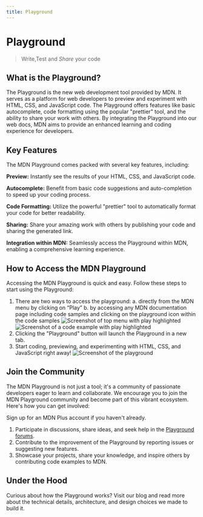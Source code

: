 ```yaml
---
title: Playground
---
```


# Playground

> Write,Test and _Share_ your code

## What is the Playground?

The Playground is the new web development tool provided by MDN. It serves as a
platform for web developers to preview and experiment with HTML, CSS, and
JavaScript code. The Playground offers features like basic autocomplete, code
formatting using the popular "prettier" tool, and the ability to share your work
with others. By integrating the Playground into our web docs, MDN aims to
provide an enhanced learning and coding experience for developers.

## Key Features

The MDN Playground comes packed with several key features, including:

**Preview:** Instantly see the results of your HTML, CSS, and JavaScript code.

**Autocomplete:** Benefit from basic code suggestions and auto-completion to
speed up your coding process.

**Code Formatting:** Utilize the powerful "prettier" tool to automatically
format your code for better readability.

**Sharing:** Share your amazing work with others by publishing your code and
sharing the generated link.

**Integration within MDN:** Seamlessly access the Playground within MDN,
enabling a comprehensive learning experience.

## How to Access the MDN Playground

Accessing the MDN Playground is quick and easy. Follow these steps to start
using the Playground:

1. There are two ways to access the playground: a. directly from the MDN menu by
   clicking on “Play” b. by accessing any MDN documentation page including code
   samples and clicking on the playground icon within the code samples
   ![Screenshot of top menu with play highlighted](/assets/plus-docs/playground/playground-menu.png)
   ![Screenshot of a code example with play highlighted](/assets/plus-docs/playground/playground-sample.png)
2. Clicking the "Playground" button will launch the Playground in a new tab.
3. Start coding, previewing, and experimenting with HTML, CSS, and JavaScript
   right away!
   ![Screenshot of the playground](/assets/plus-docs/playground/playground-example.png)

## Join the Community

The MDN Playground is not just a tool; it's a community of passionate developers
eager to learn and collaborate. We encourage you to join the MDN Playground
community and become part of this vibrant ecosystem. Here's how you can get
involved:

Sign up for an MDN Plus account if you haven't already.

1. Participate in discussions, share ideas, and seek help in the
   [Playground forums](https://discord.gg/3Pb8cQrTfB).
2. Contribute to the improvement of the Playground by reporting issues or
   suggesting new features.
3. Showcase your projects, share your knowledge, and inspire others by
   contributing code examples to MDN.

## Under the Hood

Curious about how the Playground works? Visit our blog and read more about the
technical details, architecture, and design choices we made to build it.
